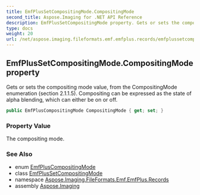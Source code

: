```yaml
---
title: EmfPlusSetCompositingMode.CompositingMode
second_title: Aspose.Imaging for .NET API Reference
description: EmfPlusSetCompositingMode property. Gets or sets the compositing mode value from the CompositingMode enumeration section 2.1.1.5. Compositing can be expressed as the state of alpha blending which can either be on or off
type: docs
weight: 20
url: /net/aspose.imaging.fileformats.emf.emfplus.records/emfplussetcompositingmode/compositingmode/
---
```

## EmfPlusSetCompositingMode.CompositingMode property

Gets or sets the compositing mode value, from the CompositingMode enumeration (section 2.1.1.5). Compositing can be expressed as the state of alpha blending, which can either be on or off.

```csharp
public EmfPlusCompositingMode CompositingMode { get; set; }
```

### Property Value

The compositing mode.

### See Also

* enum [EmfPlusCompositingMode](../../../aspose.imaging.fileformats.emf.emfplus.consts/emfpluscompositingmode/)
* class [EmfPlusSetCompositingMode](../)
* namespace [Aspose.Imaging.FileFormats.Emf.EmfPlus.Records](../../emfplussetcompositingmode/)
* assembly [Aspose.Imaging](../../../)


